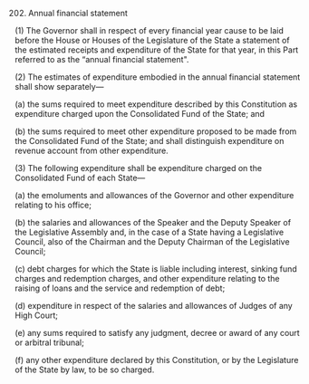 202. Annual financial statement

(1) The Governor shall in respect of every financial year cause to be laid before the House or Houses of the Legislature of the State a statement of the estimated receipts and expenditure of the State for that year, in this Part referred to as the “annual financial statement".

(2) The estimates of expenditure embodied in the annual financial statement shall show separately—

(a) the sums required to meet expenditure described by this Constitution as expenditure charged upon the Consolidated Fund of the State; and

(b) the sums required to meet other expenditure proposed to be made from the Consolidated Fund of the State; and shall distinguish expenditure on revenue account from other expenditure.

(3) The following expenditure shall be expenditure charged on the Consolidated Fund of each State—

(a) the emoluments and allowances of the Governor and other expenditure relating to his office;

(b) the salaries and allowances of the Speaker and the Deputy Speaker of the Legislative Assembly and, in the case of a State having a Legislative Council, also of the Chairman and the Deputy Chairman of the Legislative Council;

(c) debt charges for which the State is liable including interest, sinking fund charges and redemption charges, and other expenditure relating to the raising of loans and the service and redemption of debt;

(d) expenditure in respect of the salaries and allowances of Judges of any High Court;

(e) any sums required to satisfy any judgment, decree or award of any court or arbitral tribunal;

(f) any other expenditure declared by this Constitution, or by the Legislature of the State by law, to be so charged.

